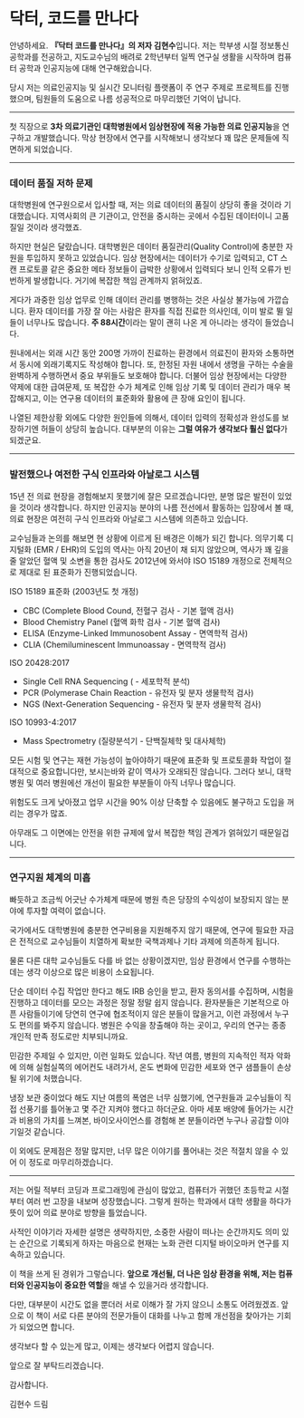 # 닥터, 코드를 만나다

안녕하세요. **『닥터 코드를 만나다』의 저자 김현수**입니다.
저는 학부생 시절 정보통신공학과를 전공하고, 지도교수님의 배려로 2학년부터 일찍 연구실 생활을 시작하며 컴퓨터 공학과 인공지능에 대해 연구해왔습니다. 

당시 저는 의료인공지능 및 실시간 모니터링 플랫폼이 주 연구 주제로 프로젝트를 진행했으며, 팀원들의 도움으로 나름 성공적으로 마무리했던 기억이 납니다.

---
첫 직장으로 **3차 의료기관인 대학병원에서 임상현장에 적용 가능한 의료 인공지능**을 연구하고 개발했습니다. 막상 현장에서 연구를 시작해보니 생각보다 꽤 많은 문제들에 직면하게 되었습니다.

---
### 데이터 품질 저하 문제
대학병원에 연구원으로서 입사할 때, 저는 의료 데이터의 품질이 상당히 좋을 것이라 기대했습니다. 지역사회의 큰 기관이고, 안전을 중시하는 곳에서 수집된 데이터이니 고품질일 것이라 생각했죠. 

하지만 현실은 달랐습니다. 대학병원은 데이터 품질관리(Quality Control)에 충분한 자원을 투입하지 못하고 있었습니다. 임상 현장에서는 데이터가 수기로 입력되고, CT 스캔 프로토콜 같은 중요한 메타 정보들이 급박한 상황에서 입력되다 보니 인적 오류가 빈번하게 발생합니다. 거기에 복잡한 책임 관계까지 얽혀있죠.

게다가 과중한 임상 업무로 인해 데이터 관리를 병행하는 것은 사실상 불가능에 가깝습니다. 환자 데이터를 가장 잘 아는 사람은 환자를 직접 진료한 의사인데, 이미 발로 뛸 일들이 너무나도 많습니다. **주 88시간**이라는 말이 괜히 나온 게 아니라는 생각이 들었습니다. 

원내에서는 외래 시간 동안 200명 가까이 진료하는 환경에서 의료진이 환자와 소통하면서 동시에 외래기록지도 작성해야 합니다. 또, 한정된 자원 내에서 생명을 구하는 수술을 완벽하게 수행하면서 중요 부위들도 보호해야 합니다. 더불어 임상 현장에서는 다양한 약제에 대한 급여문제, 또 복잡한 수가 체계로 인해 임상 기록 및 데이터 관리가 매우 복잡해지고, 이는 연구용 데이터의 표준화와 활용에 큰 장애 요인이 됩니다.


나열된 제한상황 외에도 다양한 원인들에 의해서, 데이터 입력의 정확성과 완성도를 보장하기엔 허들이 상당히 높습니다. 대부분의 이유는 **그럴 여유가 생각보다 훨신 없다**가 되겠군요.

---
### 발전했으나 여전한 구식 인프라와 아날로그 시스템
15년 전 의료 현장을 경험해보지 못했기에 잘은 모르겠습니다만, 분명 많은 발전이 있었을 것이라 생각합니다. 하지만 인공지능 분야의 나름 전선에서 활동하는 입장에서 볼 때, 의료 현장은 여전히 구식 인프라와 아날로그 시스템에 의존하고 있습니다.

교수님들과 논의를 해보면 현 상황에 이르게 된 배경은 이해가 되긴 합니다. 의무기록 디지털화 (EMR / EHR)의 도입의 역사는 아직 20년이 채 되지 않았으며, 역사가 꽤 깊을줄 알았던 혈액 및 소변을 통한 검사도 2012년에 와서야 ISO 15189 개정으로 전체적으로 제대로 된 표준화가 진행되었습니다. 

ISO 15189 표준화 (2003년도 첫 개정)
- CBC (Complete Blood Cound, 전혈구 검사 - 기본 혈액 검사)
- Blood Chemistry Panel (혈액 화학 검사 - 기본 혈액 검사)
- ELISA (Enzyme-Linked Immunosobent Assay - 면역학적 검사)
- CLIA (Chemiluminescent Immunoassay - 면역학적 검사)

ISO 20428:2017
- Single Cell RNA Sequencing ( - 세포학적 분석)
- PCR (Polymerase Chain Reaction - 유전자 및 분자 생물학적 검사)
- NGS (Next-Generation Sequencing - 유전자 및 분자 생물학적 검사)

ISO 10993-4:2017
- Mass Spectrometry (질량분석기 - 단백질체학 및 대사체학)

모든 시험 및 연구는 재현 가능성이 높아야하기 때문에 표준화 및 프로토콜화 작업이 절대적으로 중요합니다만, 보시는바와 같이 역사가 오래되진 않습니다. 그러다 보니, 대학병원 및 여러 병원에선 개선이 필요한 부분들이 아직 너무나 많습니다.

위험도도 크게 낮아졌고 업무 시간을 90% 이상 단축할 수 있음에도 불구하고 도입을 꺼리는 경우가 많죠. 

아무래도 그 이면에는 안전을 위한 규제에 앞서 복잡한 책임 관계가 얽혀있기 때문일겁니다.

---
### 연구지원 체계의 미흡
빠듯하고 조금씩 어긋난 수가체계 때문에 병원 측은 당장의 수익성이 보장되지 않는 분야에 투자할 여력이 없습니다. 

국가에서도 대학병원에 충분한 연구비용을 지원해주지 않기 때문에, 연구에 필요한 자금은 전적으로 교수님들이 치열하게 확보한 국책과제나 기타 과제에 의존하게 됩니다.

물론 다른 대학 교수님들도 다를 바 없는 상황이겠지만, 임상 환경에서 연구를 수행하는 데는 생각 이상으로 많은 비용이 소요됩니다. 

단순 데이터 수집 작업만 한다고 해도 IRB 승인을 받고, 환자 동의서를 수집하며, 시험을 진행하고 데이터를 모으는 과정은 정말 정말 쉽지 않습니다. 환자분들은 기본적으로 아픈 사람들이기에 당연히 연구에 협조적이지 않은 분들이 많을거고, 이런 과정에서 누구도 편의를 봐주지 않습니다. 병원은 수익을 창출해야 하는 곳이고, 우리의 연구는 종종 개인적 만족 정도로만 치부되니까요.

민감한 주제일 수 있지만, 이런 일화도 있습니다. 작년 여름, 병원의 지속적인 적자 악화에 의해 실험실쪽의 에어컨도 내려가서, 온도 변화에 민감한 세포와 연구 샘플들이 손상될 위기에 처했습니다. 

냉장 보관 중이었다 해도 지난 여름의 폭염은 너무 심했기에, 연구원들과 교수님들이 직접 선풍기를 틀어놓고 몇 주간 지켜야 했다고 하더군요. 아마 세포 배양에 들어가는 시간과 비용의 가치를 느껴본, 바이오사이언스를 경험해 본 분들이라면 누구나 공감할 이야기일것 같습니다.

이 외에도 문제점은 정말 많지만, 너무 많은 이야기를 풀어내는 것은 적절치 않을 수 있어 이 정도로 마무리하겠습니다.

---
저는 어릴 적부터 코딩과 프로그래밍에 관심이 많았고, 컴퓨터가 귀했던 초등학교 시절부터 여러 번 고장을 내보며 성장했습니다. 그렇게 원하는 학과에서 대학 생활을 하다가 뜻이 있어 의료 분야로 방향을 틀었습니다. 

사적인 이야기라 자세한 설명은 생략하지만, 소중한 사람이 떠나는 순간까지도 의미 있는 순간으로 기록되게 하자는 마음으로 현재는 노화 관련 디지털 바이오마커 연구를 지속하고 있습니다.

이 책을 쓰게 된 경위가 그렇습니다. **앞으로 개선될, 더 나은 임상 환경을 위해, 저는 컴퓨터와 인공지능이 중요한 역할**을 해낼 수 있을거라 생각합니다. 

다만, 대부분이 시간도 없을 뿐더러 서로 이해가 잘 가지 않으니 소통도 어려웠겠죠. 앞으로 이 책이 서로 다른 분야의 전문가들이 대화를 나누고 함께 개선점을 찾아가는 기회가 되었으면 합니다.

생각보다 할 수 있는게 많고, 이제는 생각보다 어렵지 않습니다. 

앞으로 잘 부탁드리겠습니다.

감사합니다. 

김현수 드림
